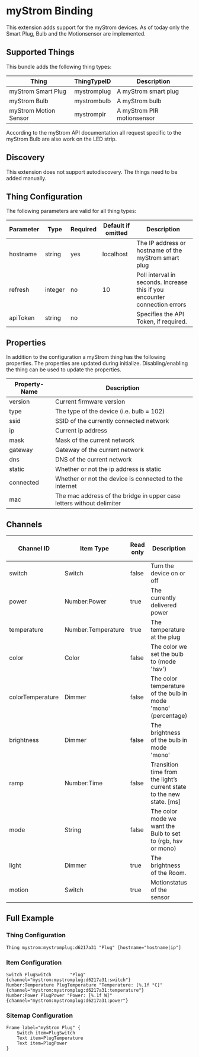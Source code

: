 # myStrom Binding

This extension adds support for the myStrom devices.
As of today only the Smart Plug, Bulb and the Motionsensor are implemented.

## Supported Things

This bundle adds the following thing types:

| Thing                 | ThingTypeID | Description                                        |
| ----------------------| ----------- | -------------------------------------------------- |
| myStrom Smart Plug    | mystromplug | A myStrom smart plug                               |
| myStrom Bulb          | mystrombulb | A myStrom bulb                                     |
| myStrom Motion Sensor | mystrompir  | A myStrom PIR motionsensor                         |

According to the myStrom API documentation all request specific to the myStrom Bulb are also work on the LED strip.

## Discovery

This extension does not support autodiscovery. The things need to be added manually.


## Thing Configuration

The following parameters are valid for all thing types:

| Parameter | Type    | Required | Default if omitted | Description                                                                |
| --------- | ------- | -------- | ------------------ | -------------------------------------------------------------------------- |
| hostname  | string  | yes      | localhost          | The IP address or hostname of the myStrom smart plug                       |
| refresh   | integer | no       | 10                 | Poll interval in seconds. Increase this if you encounter connection errors |
| apiToken  | string  | no       |                    | Specifies the API Token, if required.                                      |

## Properties

In addition to the configuration a myStrom thing has the following properties.
The properties are updated during initialize.
Disabling/enabling the thing can be used to update the properties.

| Property-Name | Description                                                           |
| ------------- | --------------------------------------------------------------------- |
| version       | Current firmware version                                              |
| type          | The type of the device (i.e. bulb = 102)                              |
| ssid          | SSID of the currently connected network                               |
| ip            | Current ip address                                                    |
| mask          | Mask of the current network                                           |
| gateway       | Gateway of the current network                                        |
| dns           | DNS of the current network                                            |
| static        | Whether or not the ip address is static                               |
| connected     | Whether or not the device is connected to the internet                |
| mac           | The mac address of the bridge in upper case letters without delimiter |

## Channels

| Channel ID       | Item Type            | Read only | Description                                                           | Thing types supporting this channel |
| ---------------- | -------------------- | --------- | --------------------------------------------------------------------- |-------------------------------------|
| switch           | Switch               | false     | Turn the device on or off                                             | mystromplug, mystrombulb            |
| power            | Number:Power         | true      | The currently delivered power                                         | mystromplug, mystrombulb            |
| temperature      | Number:Temperature   | true      | The temperature at the plug                                           | mystromplug, mystrompir             |
| color            | Color                | false     | The color we set the bulb to (mode 'hsv')                             | mystrombulb                         |
| colorTemperature | Dimmer               | false     | The color temperature of the bulb in mode 'mono' (percentage)         | mystrombulb                         |
| brightness       | Dimmer               | false     | The brightness of the bulb in mode 'mono'                             | mystrombulb                         |
| ramp             | Number:Time          | false     | Transition time from the light’s current state to the new state. [ms] | mystrombulb                         |
| mode             | String               | false     | The color mode we want the Bulb to set to (rgb, hsv or mono)          | mystrombulb                         |
| light            | Dimmer               | true      | The brightness of the Room.                                           | mystrompir                          |
| motion           | Switch               | true      | Motionstatus of the sensor                                            | mystrompir                          |

## Full Example

### Thing Configuration

```
Thing mystrom:mystromplug:d6217a31 "Plug" [hostname="hostname|ip"]
```

### Item Configuration

```
Switch PlugSwitch		"Plug" 	                		 		{channel="mystrom:mystromplug:d6217a31:switch"}
Number:Temperature PlugTemperature "Temperature: [%.1f °C]"     {channel="mystrom:mystromplug:d6217a31:temperature"}  
Number:Power PlugPower "Power: [%.1f W]"                        {channel="mystrom:mystromplug:d6217a31:power"} 

```

### Sitemap Configuration

```
Frame label="myStrom Plug" { 
    Switch item=PlugSwitch
    Text item=PlugTemperature
    Text item=PlugPower
}
```
